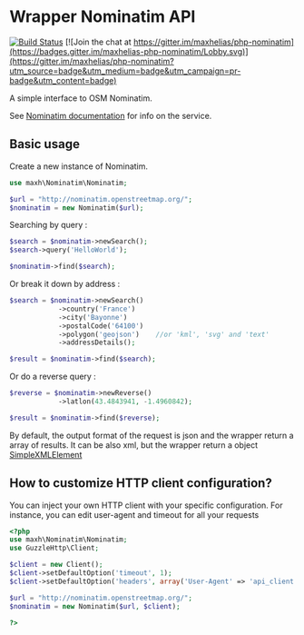 Wrapper Nominatim API
================

[![Build Status](https://travis-ci.org/maxhelias/php-nominatim.svg?branch=master)](https://travis-ci.org/maxhelias/php-nominatim)
[![Join the chat at https://gitter.im/maxhelias/php-nominatim](https://badges.gitter.im/maxhelias-php-nominatim/Lobby.svg)](https://gitter.im/maxhelias/php-nominatim?utm_source=badge&utm_medium=badge&utm_campaign=pr-badge&utm_content=badge)

A simple interface to OSM Nominatim.


See [Nominatim documentation](http://wiki.openstreetmap.org/wiki/Nominatim) for info on the service.

Basic usage
-----------

Create a new instance of Nominatim.

```php
use maxh\Nominatim\Nominatim;

$url = "http://nominatim.openstreetmap.org/";
$nominatim = new Nominatim($url);
```

Searching by query :

```php
$search = $nominatim->newSearch();
$search->query('HelloWorld');

$nominatim->find($search);
```

Or break it down by address :

```php
$search = $nominatim->newSearch()
            ->country('France')
            ->city('Bayonne')
            ->postalCode('64100')
            ->polygon('geojson')    //or 'kml', 'svg' and 'text'
            ->addressDetails();

$result = $nominatim->find($search);
```

Or do a reverse query :

```php
$reverse = $nominatim->newReverse()
            ->latlon(43.4843941, -1.4960842);

$result = $nominatim->find($reverse);
```


By default, the output format of the request is json and the wrapper return a array of results. 
It can be also xml, but the wrapper return a object [SimpleXMLElement](http://php.net/manual/fr/simplexml.examples-basic.php)

How to customize HTTP client configuration?
-------------------------------------------

You can inject your own HTTP client with your specific configuration. For instance, you can edit user-agent and timeout for all your requests

```php
<?php
use maxh\Nominatim\Nominatim;
use GuzzleHttp\Client;

$client = new Client();
$client->setDefaultOption('timeout', 1);
$client->setDefaultOption('headers', array('User-Agent' => 'api_client') );

$url = "http://nominatim.openstreetmap.org/";
$nominatim = new Nominatim($url, $client);

?>
```